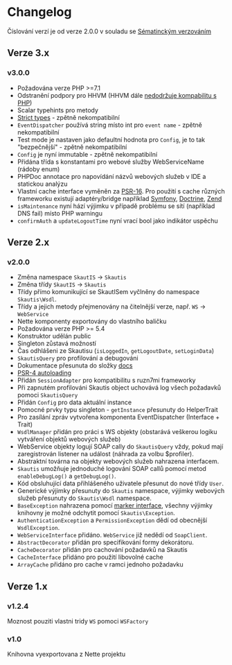 # Changelog

Číslování verzí je od verze 2.0.0 v souladu se [Sématinckým verzováním](http://semver.org/)

## Verze 3.x

### v3.0.0
* Požadována verze PHP >=7.1
* Odstranění podpory pro HHVM (HHVM dále [nedodržuje kompabilitu s PHP](https://hhvm.com/blog/2018/09/12/end-of-php-support-future-of-hack.html))
* Scalar typehints pro metody
* [Strict types](http://php.net/manual/en/functions.arguments.php#functions.arguments.type-declaration.strict) - zpětně nekompatibilní
* ``EventDispatcher`` používá string místo int pro ``event name`` - zpětně nekompatibilní
* Test mode je nastaven jako defaultní hodnota pro ``Config``, je to tak "bezpečnější" - zpětně nekompatibilní
* ``Config`` je nyní immutable - zpětně nekompatibilní
* Přidána třída s konstantami pro webové služby WebServiceName (rádoby enum)
* PHPDoc annotace pro napovídání názvů webových služeb v IDE a statickou analýzu
* Vlastní cache interface vyměněn za [PSR-16](https://www.php-fig.org/psr/psr-16/). Pro použití s cache různých frameworku existují adaptéry/bridge například [Symfony](https://symfony.com/doc/current/components/cache/psr6_psr16_adapters.html), [Doctrine](https://github.com/Roave/DoctrineSimpleCache), [Zend](https://docs.zendframework.com/zend-cache/psr16/)
* ``isMaintenance`` nyní hází výjimku v případě problému se sítí (například DNS fail) místo PHP warningu
* ``confirmAuth`` a ``updateLogoutTime`` nyní vrací bool jako indikátor uspěchu
## Verze 2.x

### v2.0.0
* Změna namespace `SkautIS` -> `Skautis`
* Změna třídy `SkautIS` -> `Skautis`
* Třídy přímo komunikující se SkautISem vyčlněny do namespace ``Skautis\Wsdl``.
* Třídy a jejich metody přejmenovány na čitelnější verze, např. `WS` -> `WebService`
* Nette komponenty exportovány do vlastního baličku
* Požadována verze PHP >= 5.4
* Konstruktor udělán public
* Singleton zůstavá možností
* Čas odhlášeni ze Skautisu (``isLoggedIn``, ``getLogoutDate``, ``setLoginData``)
* ``SkautisQuery`` pro profilování a debugováni
* Dokumentace přesunuta do složky [docs](./docs)
* [PSR-4 autoloading](http://www.php-fig.org/psr/psr-4/)
* Přidán ``SessionAdapter`` pro kompatibilitu s ruzn7mi frameworky
* Při zapnutém profilováni Skautis object uchovává log všech požadavků pomoci ``SkautisQuery``
* Přidán ``Config`` pro data aktuální instance
* Pomocné prvky typu singleton - ``getInstance`` přesunuty do HelperTrait
* Pro zasílání zpráv vytvořena komponenta EventDispatcher (Interface + Trait)
* ``WsdlManager`` přidán pro práci s WS objekty (obstarává veškerou logiku vytváření objektů webových služeb)
* WebService objekty logují SOAP cally do ``SkautisQuery`` vždy, pokud mají zaregistrován listener na událost (náhrada
  za volbu $profiler).
* Abstraktní továrna na objekty webových služeb nahrazena interfacem.
* ``Skautis`` umožňuje jednoduché logování SOAP callů pomocí metod ``enableDebugLog()`` a ``getDebugLog()``.
* Kód obsluhující data přihlášeného uživatele přesunut do nové třídy ``User``.
* Generické výjimky přesunuty do `Skautis` namespace, výjimky webových služeb přesunuty do `Skautis\Wsdl` namespace.
* `BaseException` nahrazena pomocí [marker interface](http://en.wikipedia.org/wiki/Marker_interface_pattern), všechny
  výjimky knihovny je možné odchytit pomocí `Skautis\Exception`.
* `AuthenticationException` a `PermissionException` dědí od obecnější `WsdlException`.
* `WebServiceInterface` přidáno. `WebService` již nedědí od `SoapClient`.
* `AbstractDecorator` přidán pro specifikování formy dekorátoru.
* `CacheDecorator` přidán pro cachování požadavků na Skautis
* `CacheInterface` přidáno pro použití libovolné cache
* `ArrayCache` přidáno pro cache v ramci jednoho požadavku


## Verze 1.x

### v1.2.4
Moznost pouziti vlastni tridy `WS` pomoci `WSFactory`

### v1.0
Knihovna vyexportovana z Nette projektu
